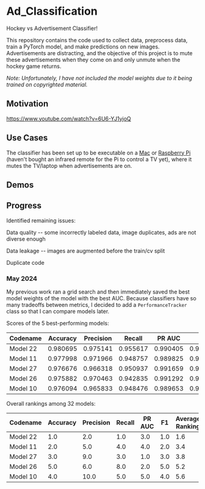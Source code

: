 # Ad_Classification

Hockey vs Advertisement Classifier!

This repository contains the code used to collect data, preprocess data, train a PyTorch model, and make predictions on new images. Advertisements are distracting, and the objective of this project is to mute these advertisements when they come on and only unmute when the hockey game returns.

*Note: Unfortunately, I have not included the model weights due to it being trained on copyrighted material.*

## Motivation

https://www.youtube.com/watch?v=6U6-YJ1yjoQ

## Use Cases

The classifier has been set up to be executable on a [Mac](./mac_inference) or [Raspberry Pi](./pi_inference) (haven't bought an infrared remote for the Pi to control a TV yet), where it mutes the TV/laptop when advertisements are on.

## Demos

## Progress

Identified remaining issues:

Data quality -- some incorrectly labeled data, image duplicates, ads are not diverse enough

Data leakage -- images are augmented before the train/cv split

Duplicate code

### May 2024

My previous work ran a grid search and then immediately saved the best model weights of the model with the best AUC. Because classifiers have so many tradeoffs between metrics, I decided to add a `PerformanceTracker` class so that I can compare models later.

Scores of the 5 best-performing models:

|Codename   | Accuracy  | Precision | Recall   | PR AUC   | F1       | 
|-----------|-----------|-----------|----------|----------|----------|
| Model 22  | 0.980695  | 0.975141  | 0.955617 | 0.990405 | 0.965163 | 
| Model 11  | 0.977998  | 0.971966  | 0.948757 | 0.989825 | 0.960201 | 
| Model 27  | 0.976676  | 0.966318  | 0.950937 | 0.991659 | 0.958095 |
| Model 26  | 0.975882  | 0.970463  | 0.942835 | 0.991292 | 0.955736 | 
| Model 10  | 0.976094  | 0.965833  | 0.948476 | 0.989653 | 0.956875 | 

Overall rankings among 32 models:

| Codename | Accuracy | Precision | Recall | PR AUC | F1  | Average Ranking |
|----------|----------|-----------|--------|--------|-----|-----------------|
| Model 22 | 1.0      | 2.0       | 1.0    | 3.0    | 1.0 | 1.6             |
| Model 11 | 2.0      | 5.0       | 4.0    | 4.0    | 2.0 | 3.4             |
| Model 27 | 3.0      | 9.0       | 3.0    | 1.0    | 3.0 | 3.8             |
| Model 26 | 5.0      | 6.0       | 8.0    | 2.0    | 5.0 | 5.2             |
| Model 10 | 4.0      | 10.0      | 5.0    | 5.0    | 4.0 | 5.6             |


